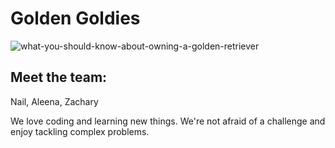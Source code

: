 # Golden Goldies
![what-you-should-know-about-owning-a-golden-retriever](https://media.git.generalassemb.ly/user/51556/files/7aefe779-26b3-42d1-824b-5ab6b1a55dba)

## Meet the team:
Nail, Aleena, Zachary

We love coding and learning new things.  We're not afraid of a challenge and enjoy tackling complex problems.
